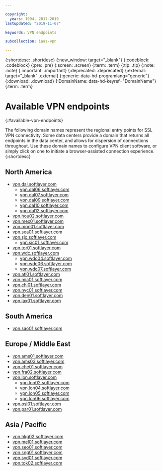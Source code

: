 ```yaml
---

copyright:
  years: 1994, 2017-2019
lastupdated: "2019-11-07"

keywords: VPN endpoints

subcollection: iaas-vpn

---
```


{:shortdesc: .shortdesc}
{:new_window: target="_blank"}
{:codeblock: .codeblock}
{:pre: .pre}
{:screen: .screen}
{:term: .term}
{:tip: .tip}
{:note: .note}
{:important: .important}
{:deprecated: .deprecated}
{:external: target="_blank" .external}
{:generic: data-hd-programlang="generic"}
{:download: .download}
{:DomainName: data-hd-keyref="DomainName"}
{:term: .term}

# Available VPN endpoints
{:#available-vpn-endpoints}

The following domain names represent the regional entry points for SSL VPN connectivity. Some data centers provide a domain that returns all endpoints in the data center, and allows for dispersion of connections throughout. Use these domain names to configure VPN client software, or simply click on one to initiate a browser-assisted connection experience.
{:shortdesc}

## North America
* [vpn.dal.softlayer.com](https://vpn.dal.softlayer.com/prx/000/http/localhost/login/index.html)
  * [vpn.dal06.softlayer.com](https://vpn.dal06.softlayer.com/prx/000/http/localhost/login)
  * [vpn.dal07.softlayer.com](https://vpn.dal07.softlayer.com/prx/000/http/localhost/login)
  * [vpn.dal09.softlayer.com](https://vpn.dal09.softlayer.com/prx/000/http/localhost/login)
  * [vpn.dal10.softlayer.com](https://vpn.dal10.softlayer.com/prx/000/http/localhost/login)
  * [vpn.dal12.softlayer.com](https://vpn.dal12.softlayer.com/prx/000/http/localhost/login)
* [vpn.hou02.softlayer.com](https://vpn.hou02.softlayer.com/prx/000/http/localhost/login)
* [vpn.mex01.softlayer.com](https://vpn.mex01.softlayer.com/prx/000/http/localhost/login)
* [vpn.mon01.softlayer.com](https://vpn.mon01.softlayer.com/prx/000/http/localhost/login)
* [vpn.sea01.softlayer.com](hhttps://vpn.sea01.softlayer.com/prx/000/http/localhost/login)
* [vpn.sjc.softlayer.com](https://vpn.sjc.softlayer.com/prx/000/http/localhost/login/index.html)
  * [vpn.sjc01.softlayer.com](https://vpn.sjc01.softlayer.com/prx/000/http/localhost/login)
* [vpn.tor01.softlayer.com](https://vpn.tor01.softlayer.com/prx/000/http/localhost/login)
* [vpn.wdc.softlayer.com](https://vpn.wdc.softlayer.com/prx/000/http/localhost/login/index.html)
  * [vpn.wdc04.softlayer.com](https://vpn.wdc04.softlayer.com/prx/000/http/localhost/login)
  * [vpn.wdc06.softlayer.com](https://vpn.wdc06.softlayer.com/prx/000/http/localhost/login/index.html)
  * [vpn.wdc07.softlayer.com](https://vpn.wdc07.softlayer.com/prx/000/http/localhost/login/index.html)
* [vpn.atl01.softlayer.com](https://vpn.atl01.softlayer.com/prx/000/http/localhost/login)
* [vpn.mia01.softlayer.com](https://vpn.mia01.softlayer.com/prx/000/http/localhost/login)
* [vpn.chi01.softlayer.com](https://vpn.chi01.softlayer.com/prx/000/http/localhost/login)
* [vpn.nyc01.softlayer.com](https://vpn.nyc01.softlayer.com/prx/000/http/localhost/login)
* [vpn.den01.softlayer.com](https://vpn.den01.softlayer.com/prx/000/http/localhost/login)
* [vpn.lax01.softlayer.com](https://vpn.lax01.softlayer.com/prx/000/http/localhost/login)

## South America
* [vpn.sao01.softlayer.com](https://vpn.sao01.softlayer.com/prx/000/http/localhost/login)

## Europe / Middle East
* [vpn.ams01.softlayer.com](https://vpn.ams01.softlayer.com/prx/000/http/localhost/login)
* [vpn.ams03.softlayer.com](https://vpn.ams03.softlayer.com/prx/000/http/localhost/login)
* [vpn.che01.softlayer.com](https://vpn.che01.softlayer.com/prx/000/http/localhost/login)
* [vpn.fra02.softlayer.com](https://vpn.fra02.softlayer.com/prx/000/http/localhost/login)
* [vpn.lon.softlayer.com](https://vpn.lon.softlayer.com/prx/000/http/localhost/login/index.html)
  * [vpn.lon02.softlayer.com](https://vpn.lon02.softlayer.com/prx/000/http/localhost/login)
  * [vpn.lon04.softlayer.com](https://vpn.lon04.softlayer.com/prx/000/http/localhost/login)
  * [vpn.lon05.softlayer.com](https://vpn.lon05.softlayer.com/prx/000/http/localhost/login)
  * [vpn.lon06.softlayer.com](https://vpn.lon06.softlayer.com/prx/000/http/localhost/login)
* [vpn.osl01.softlayer.com](https://vpn.osl01.softlayer.com/prx/000/http/localhost/login)
* [vpn.par01.softlayer.com](https://vpn.par01.softlayer.com/prx/000/http/localhost/login)

## Asia / Pacific
* [vpn.hkg02.softlayer.com](https://vpn.hkg02.softlayer.com/prx/000/http/localhost/login)
* [vpn.mel01.softlayer.com](hhttps://vpn.mel01.softlayer.com/prx/000/http/localhost/login)
* [vpn.seo01.softlayer.com](https://vpn.seo01.softlayer.com/prx/000/http/localhost/login)
* [vpn.sng01.softlayer.com](https://vpn.sng01.softlayer.com/prx/000/http/localhost/login)
* [vpn.syd01.softlayer.com](hhttps://vpn.syd01.softlayer.com/prx/000/http/localhost/login)
* [vpn.tok02.softlayer.com](https://vpn.tok02.softlayer.com/prx/000/http/localhost/login)

